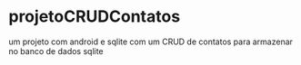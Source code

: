 # projetoCRUDContatos

um projeto com android e sqlite com um CRUD de contatos para armazenar no banco de dados sqlite

